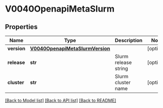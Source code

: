 # V0040OpenapiMetaSlurm

## Properties
Name | Type | Description | Notes
------------ | ------------- | ------------- | -------------
**version** | [**V0040OpenapiMetaSlurmVersion**](V0040OpenapiMetaSlurmVersion.md) |  | [optional] 
**release** | **str** | Slurm release string | [optional] 
**cluster** | **str** | Slurm cluster name | [optional] 

[[Back to Model list]](../README.md#documentation-for-models) [[Back to API list]](../README.md#documentation-for-api-endpoints) [[Back to README]](../README.md)



